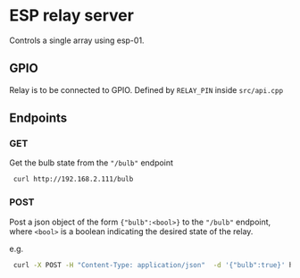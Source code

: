 # ESP relay server

Controls a single array using esp-01.

## GPIO

Relay is to be connected to GPIO. Defined by `RELAY_PIN` inside `src/api.cpp`

## Endpoints

### GET

Get the bulb state from the `"/bulb"` endpoint

```bash
 curl http://192.168.2.111/bulb
```

### POST

Post a json object of the form `{"bulb":<bool>}` to the `"/bulb"` endpoint, where `<bool>` is a boolean indicating the desired state of the relay.

e.g.

```bash
 curl -X POST -H "Content-Type: application/json"  -d '{"bulb":true}' http://192.168.2.111/bulb
```
